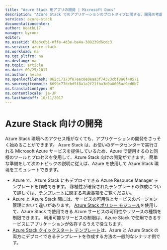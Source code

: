 ```yaml
---
title: "Azure Stack 用アプリの開発 | Microsoft Docs"
description: "Azure Stack でのアプリケーションのプロトタイプに関する、開発の考慮事項について"
services: azure-stack
documentationcenter: 
author: HeathL17
manager: byronr
editor: 
ms.assetid: d3ebc6b1-0ffe-4d3e-ba4a-388239d6cdc3
ms.service: azure-stack
ms.workload: na
ms.tgt_pltfrm: na
ms.devlang: na
ms.topic: article
ms.date: 09/25/2017
ms.author: helaw
ms.openlocfilehash: 062c17173f87eec8e0eaa3f74323cbf8a8f48571
ms.sourcegitcommit: 6699c77dcbd5f8a1a2f21fba3d0a0005ac9ed6b7
ms.translationtype: HT
ms.contentlocale: ja-JP
ms.lasthandoff: 10/11/2017
---
```

# <a name="develop-for-azure-stack"></a>Azure Stack 向けの開発
Azure Stack 環境へのアクセス権がなくても、アプリケーションの開発をさっそく始めることができます。 Azure Stack は、お使いのデータセンターで実行される Microsoft Azure サービスを提供しているため、Azure で使用するのと同様のツールとプロセスを使用して、Azure Stack 向けの開発ができます。  簡単な準備をして次のトピックの説明に従えば、Azure を使用して Azure Stack 環境をエミュレートできます。

* Azure で、Azure Stack にもデプロイできる Azure Resource Manager テンプレートを作成できます。  移植性が確保されたテンプレートの作成について詳しくは、[テンプレートに関する考慮事項](azure-stack-develop-templates.md)をご覧ください。
* Azure と Azure Stack 間には、サービスの可用性とサービスのバージョン管理において違いがあります。 [Azure Stack ポリシー モジュール](azure-stack-policy-module.md)を使用して、Azure Stack で使用できる Azure サービスの可用性やリソースの種類を制限できます。 利用可能なサービスの制限は、Azure Stack で使用できるサービスにアプリケーションが依存するうえで役立ちます。
* [Azure Stack クイックスタート テンプレート](https://github.com/Azure/AzureStack-QuickStart-Templates)は、Azure と Azure Stack の両方にデプロイできるテンプレートを作成する方法の一般的なシナリオ例です。


